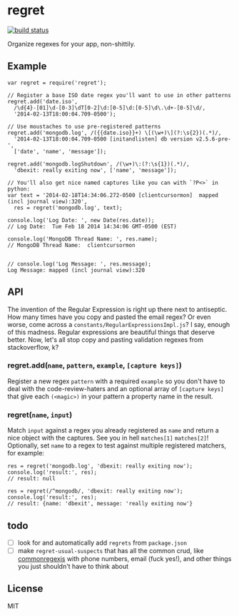 # regret

[![build status](https://secure.travis-ci.org/imlucas/node-regret.png)](http://travis-ci.org/imlucas/node-regret)

Organize regexes for your app, non-shittily.

## Example

```
var regret = require('regret');

// Register a base ISO date regex you'll want to use in other patterns
regret.add('date.iso',
  /\d{4}-[01]\d-[0-3]\dT[0-2]\d:[0-5]\d:[0-5]\d\.\d+-[0-5]\d/,
  '2014-02-13T18:00:04.709-0500');

// Use moustaches to use pre-registered patterns
regret.add('mongodb.log', /({{date.iso}}+) \[(\w+)\](?:\s{2})(.*)/,
  '2014-02-13T18:00:04.709-0500 [initandlisten] db version v2.5.6-pre-',
  ['date', 'name', 'message']);

regret.add('mongodb.logShutdown', /(\w+)\:(?:\s{1})(.*)/,
  'dbexit: really exiting now', ['name', 'message']);

// You'll also get nice named captures like you can with `?P<>` in python:
var text = '2014-02-18T14:34:06.272-0500 [clientcursormon]  mapped (incl journal view):320',
  res = regret('mongodb.log', text);

console.log('Log Date: ', new Date(res.date));
// Log Date:  Tue Feb 18 2014 14:34:06 GMT-0500 (EST)

console.log('MongoDB Thread Name: ', res.name);
// MongoDB Thread Name:  clientcursormon


// console.log('Log Message: ', res.message);
Log Message: mapped (incl journal view):320
```

## API

The invention of the Regular Expression is right up there next to antiseptic.
How many times have you copy and pasted the email regex?  Or even worse, come
across a `constants/RegularExpressionsImpl.js`?  I say, enough of this madness.
Regular expressions are beautiful things that deserve better. Now, let's all
stop copy and pasting validation regexes from stackoverflow, k?

### regret.add(`name`, `pattern`, `example`, `[capture keys]`)

Register a new regex `pattern` with a required `example` so you don't have to
deal with the code-review-haters and an optional array of `[capture keys]`
that give each `(<magic>)` in your pattern a property name in the result.

### regret(`name`, `input`)

Match `input` against a regex you already registered as `name` and return a nice
object with the captures.  See you in hell `matches[1]` `matches[2]`!
Optionally, set `name` to a regex to test against multiple
registered matchers, for example:
```
res = regret('mongodb.log', 'dbexit: really exiting now');
console.log('result:', res);
// result: null

res = regret(/^mongodb/, 'dbexit: really exiting now');
console.log('result:', res);
// result: {name: 'dbexit', message: 'really exiting now'}
```

## todo

- [ ] look for and automatically add `regrets` from `package.json`
- [ ] make `regret-usual-suspects` that has all the common crud,  like
  [commonregexjs](https://github.com/talyssonoc/commonregexjs) with phone numbers,
  email (fuck yes!), and other things you just shouldn't have to think about

## License

MIT
